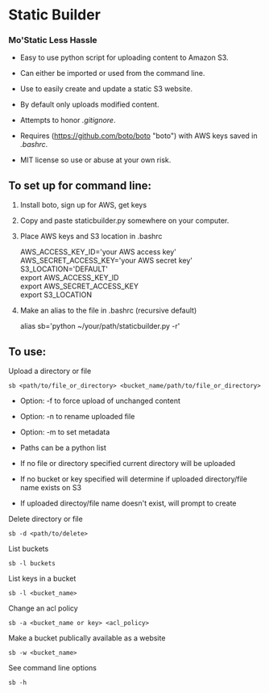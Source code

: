 # Static Builder
###   Mo'Static Less Hassle

* Easy to use python script for uploading content to Amazon S3. 

* Can either be imported or used from the command line.

* Use to easily create and update a static S3 website.

* By default only uploads modified content.

* Attempts to honor *.gitignore*.

* Requires (https://github.com/boto/boto "boto") with AWS keys saved in
  *.bashrc*.

* MIT license so use or abuse at your own risk.

## To set up for command line:

1. Install boto, sign up for AWS, get keys

2. Copy and paste staticbuilder.py somewhere on your computer.

3. Place AWS keys and S3 location in .bashrc

    AWS_ACCESS_KEY_ID='your AWS access key'   
    AWS_SECRET_ACCESS_KEY='your AWS secret key'   
    S3_LOCATION='DEFAULT'   
    export AWS_ACCESS_KEY_ID   
    export AWS_SECRET_ACCESS_KEY   
    export S3_LOCATION   

4. Make an alias to the file in .bashrc (recursive default)

    alias sb='python ~/your/path/staticbuilder.py -r'

## To use:

Upload a directory or file

    sb <path/to/file_or_directory> <bucket_name/path/to/file_or_directory>

* Option: -f to force upload of unchanged content

* Option: -n to rename uploaded file

* Option: -m to set metadata 

* Paths can be a python list

* If no file or directory specified current directory will be uploaded

* If no bucket or key specified will determine if uploaded directory/file name exists on S3

* If uploaded directoy/file name doesn't exist, will prompt to create

Delete directory or file

    sb -d <path/to/delete>

List buckets
    
    sb -l buckets

List keys in a bucket

    sb -l <bucket_name>

Change an acl policy

    sb -a <bucket_name or key> <acl_policy>

Make a bucket publically available as a website

    sb -w <bucket_name>

See command line options

    sb -h

